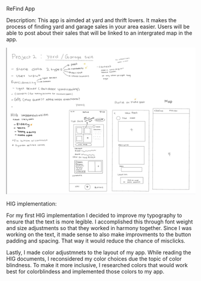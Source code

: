 ReFind App

Description:
This app is aimded at yard and thrift lovers. It makes the process of finding yard and garage sales in your area easier. Users will be able to post
about their sales that will be linked to an intergrated map in the app.

![App Concept](./concept.PNG)

HIG implementation:

For my first HIG implementation I decided to improve my typography to ensure that the text is more legible. I accomplished this through font weight and size adjustments so that they worked in harmony together. Since I was working on the text, it made sense to also make improvments to the button padding and spacing. That way it would reduce the chance of misclicks.

Lastly, I made color adjustmnets to the layout of my app. While reading the HIG documents, I reconsidered my color choices due the topic of color blindness. To make it more inclusive, I researched colors that would work best for colorblindess and implemented those colors to my app. 
